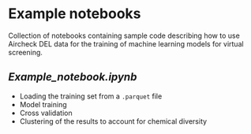 # Example notebooks

Collection of notebooks containing sample code describing how to use Aircheck DEL data for the training of machine learning models for virtual screening.

## *Example_notebook.ipynb*

* Loading the training set from a `.parquet` file
* Model training
* Cross validation
* Clustering of the results to account for chemical diversity
